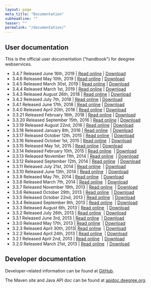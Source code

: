 ```yaml
---
layout: page
meta_title: "Documentation"
subheadline: ""
teaser: ""
permalink: "/documentation/"
---
```


## User documentation

This is the official user documentation ("handbook") for deegree webservices.

  * 3.4.7 Released June 16th, 2019 &#124;&nbsp;[Read online](http://download.deegree.org/documentation/3.4.7/html/) &#124; [Download](http://repo.deegree.org/content/repositories/public/org/deegree/deegree-webservices-handbook/3.4.7/deegree-webservices-handbook-3.4.7.zip)
  * 3.4.6 Released May 10th, 2019 &#124;&nbsp;[Read online](http://download.deegree.org/documentation/3.4.6/html/) &#124; [Download](http://repo.deegree.org/content/repositories/public/org/deegree/deegree-webservices-handbook/3.4.6/deegree-webservices-handbook-3.4.6.zip) 
  * 3.4.5 Released March 30st, 2019 &#124;&nbsp;[Read online](http://download.deegree.org/documentation/3.4.5/html/) &#124; [Download](http://repo.deegree.org/content/repositories/public/org/deegree/deegree-webservices-handbook/3.4.5/deegree-webservices-handbook-3.4.5.zip)
  * 3.4.4 Released March 1st, 2019 &#124;&nbsp;[Read online](http://download.deegree.org/documentation/3.4.4/html/) &#124; [Download](http://repo.deegree.org/content/repositories/public/org/deegree/deegree-webservices-handbook/3.4.4/deegree-webservices-handbook-3.4.4.zip)
  * 3.4.3 Released August 26th, 2018 &#124;&nbsp;[Read online](http://download.deegree.org/documentation/3.4.3/html/) &#124; [Download](http://repo.deegree.org/content/repositories/public/org/deegree/deegree-webservices-handbook/3.4.3/deegree-webservices-handbook-3.4.3.zip)
  * 3.4.2 Released July 7th, 2018 &#124;&nbsp;[Read online](http://download.deegree.org/documentation/3.4.2/html/) &#124; [Download](http://repo.deegree.org/content/repositories/public/org/deegree/deegree-webservices-handbook/3.4.2/deegree-webservices-handbook-3.4.2.zip) <br>
  * 3.4.1 Released June 17th, 2018 &#124;&nbsp;[Read online](http://download.deegree.org/documentation/3.4.1/html/) &#124; [Download](http://repo.deegree.org/content/repositories/public/org/deegree/deegree-webservices-handbook/3.4.1/deegree-webservices-handbook-3.4.1.zip)
  * 3.4.0 Released April 20th, 2018 &#124;&nbsp;[Read online](http://download.deegree.org/documentation/3.4.0/html/) &#124; [Download](http://repo.deegree.org/content/repositories/public/org/deegree/deegree-webservices-handbook/3.4.0/deegree-webservices-handbook-3.4.0.zip)
  * 3.3.21 Released February 16th, 2018 &#124; [Read online](http://download.deegree.org/documentation/3.3.21/html) &#124; [Download](http://repo.deegree.org/content/repositories/public/org/deegree/deegree-webservices-handbook/3.3.21/deegree-webservices-handbook-3.3.21.zip)
  * 3.3.20 Released September 15th, 2016 &#124; [Read online](http://download.deegree.org/documentation/3.3.20/html) &#124; [Download](http://repo.deegree.org/content/repositories/public/org/deegree/deegree-webservices-handbook/3.3.20/deegree-webservices-handbook-3.3.20.zip)
  * 3.3.19 Released August 22nd, 2016 &#124; [Read online](http://download.deegree.org/documentation/3.3.19/html) &#124; [Download](http://repo.deegree.org/content/repositories/public/org/deegree/deegree-webservices-handbook/3.3.19/deegree-webservices-handbook-3.3.19.zip)
  * 3.3.18 Released January 8th, 2016 &#124; [Read online](http://download.deegree.org/documentation/3.3.18/html) &nbsp;&#124; [Download](http://repo.deegree.org/content/repositories/public/org/deegree/deegree-webservices-handbook/3.3.18/deegree-webservices-handbook-3.3.18.zip)
  * 3.3.17 Released October 12th, 2015 &#124;&nbsp;[Read online](http://download.deegree.org/documentation/3.3.17/html) &nbsp;&#124;&nbsp;[Download](http://repo.deegree.org/content/repositories/public/org/deegree/deegree-webservices-handbook/3.3.17/deegree-webservices-handbook-3.3.17.zip)
  * 3.3.16 Released October 1st, 2015 &#124;&nbsp;[Read online](http://download.deegree.org/documentation/3.3.16/html) &nbsp;&#124;&nbsp;[Download](http://repo.deegree.org/content/repositories/public/org/deegree/deegree-webservices-handbook/3.3.16/deegree-webservices-handbook-3.3.16.zip)
  * 3.3.15 Released May 1st, 2015 &#124; [Read online](http://download.deegree.org/documentation/3.3.15/html) &#124; [Download](http://repo.deegree.org/content/repositories/public/org/deegree/deegree-webservices-handbook/3.3.15/deegree-webservices-handbook-3.3.15.zip)
  * 3.3.14 Released February 10th, 2015&nbsp;&#124;&nbsp;[Read online](http://download.deegree.org/documentation/3.3.14/html) &nbsp;&#124;&nbsp;[Download](http://repo.deegree.org/content/repositories/public/org/deegree/deegree-webservices-handbook/3.3.14/deegree-webservices-handbook-3.3.14.zip)
  * 3.3.13 Released November 11th, 2014&nbsp;&#124;&nbsp;[Read online](http://download.deegree.org/documentation/3.3.13/html) &nbsp;&#124;&nbsp;[Download](http://repo.deegree.org/content/repositories/public/org/deegree/deegree-webservices-handbook/3.3.13/deegree-webservices-handbook-3.3.13.zip)
  * 3.3.12 Released September 12th, 2014&nbsp;&#124;&nbsp;[Read online](http://download.deegree.org/documentation/3.3.12/html) &nbsp;&#124;&nbsp;[Download](http://repo.deegree.org/content/repositories/public/org/deegree/deegree-webservices-handbook/3.3.12/deegree-webservices-handbook-3.3.12.zip)
  * 3.3.11 Released July 21st, 2014&nbsp;&#124;&nbsp;[Read online](http://download.deegree.org/documentation/3.3.11/html) &nbsp;&#124;&nbsp;[Download](http://repo.deegree.org/content/repositories/public/org/deegree/deegree-webservices-handbook/3.3.11/deegree-webservices-handbook-3.3.11.zip)
  * 3.3.10 Released June 13th, 2014&nbsp;&#124;&nbsp;[Read online](http://download.deegree.org/documentation/3.3.10/html) &nbsp;&#124;&nbsp;[Download](http://repo.deegree.org/content/repositories/public/org/deegree/deegree-webservices-handbook/3.3.10/deegree-webservices-handbook-3.3.10.zip)
  * 3.3.9 Released May 7th, 2014 &#124;&nbsp;[Read online](http://download.deegree.org/documentation/3.3.9/html) &nbsp;&#124; [Download](http://repo.deegree.org/content/repositories/public/org/deegree/deegree-webservices-handbook/3.3.9/deegree-webservices-handbook-3.3.9.zip)
  * 3.3.8 Released March 7th, 2014&nbsp;&#124;&nbsp;[Read online](http://download.deegree.org/documentation/3.3.8/html) &nbsp;&#124;&nbsp;[Download](http://repo.deegree.org/content/repositories/public/org/deegree/deegree-webservices-handbook/3.3.8/deegree-webservices-handbook-3.3.8.zip)
  * 3.3.7 Released November 19th, 2013&nbsp;&#124;&nbsp;[Read online](http://download.deegree.org/documentation/3.3.7/html) &nbsp;&#124;&nbsp;[Download](http://repo.deegree.org/content/repositories/public/org/deegree/deegree-webservices-handbook/3.3.7/deegree-webservices-handbook-3.3.7.zip)
  * 3.3.6 Released October 29th, 2013&nbsp;&#124;&nbsp;[Read online](http://download.deegree.org/documentation/3.3.6/html) &nbsp;&#124;&nbsp;[Download](http://repo.deegree.org/content/repositories/public/org/deegree/deegree-webservices-handbook/3.3.6/deegree-webservices-handbook-3.3.6.zip)
  * 3.3.5 Released October 22nd, 2013&nbsp;&#124;&nbsp;[Read online](http://download.deegree.org/documentation/3.3.5/html) &nbsp;&#124;&nbsp;[Download](http://repo.deegree.org/content/repositories/public/org/deegree/deegree-webservices-handbook/3.3.5/deegree-webservices-handbook-3.3.5.zip)
  * 3.3.4 Released September 9th, 2013&nbsp;&#124;&nbsp;[Read online](http://download.deegree.org/documentation/3.3.4/html) &nbsp;&#124;&nbsp;[Download](http://repo.deegree.org/content/repositories/public/org/deegree/deegree-webservices-handbook/3.3.4/deegree-webservices-handbook-3.3.4.zip)
  * 3.3.3 Released August 6th, 2013&nbsp;&#124;&nbsp;[Read online](http://download.deegree.org/documentation/3.3.3/html) &nbsp;&#124;&nbsp;[Download](http://repo.deegree.org/content/repositories/public/org/deegree/deegree-webservices-handbook/3.3.3/deegree-webservices-handbook-3.3.3.zip)
  * 3.3.2 Released July 26th, 2013&nbsp;&#124;&nbsp;[Read online](http://download.deegree.org/documentation/3.3.2/html) &nbsp;&#124;&nbsp;[Download](http://repo.deegree.org/content/repositories/public/org/deegree/deegree-webservices-handbook/3.3.2/deegree-webservices-handbook-3.3.2.zip)
  * 3.3.1 Released June 3rd, 2013&nbsp;&#124;&nbsp;[Read online](http://download.deegree.org/documentation/3.3.1/html) &nbsp;&#124;&nbsp;[Download](http://repo.deegree.org/content/repositories/public/org/deegree/deegree-webservices-handbook/3.3.1/deegree-webservices-handbook-3.3.1.zip)
  * 3.3.0 Released May 17th, 2013&nbsp;&#124;&nbsp;[Read online](http://download.deegree.org/documentation/3.3.0/html) &nbsp;&#124;&nbsp;[Download](http://repo.deegree.org/content/repositories/public/org/deegree/deegree-webservices-handbook/3.3.0/deegree-webservices-handbook-3.3.0.zip)
  * 3.2.3 Released April 30th, 2013&#124;&nbsp;[Read online](http://download.deegree.org/documentation/3.2.3/html) &nbsp;&#124;&nbsp;[Download](http://repo.deegree.org/content/repositories/public/org/deegree/deegree-webservices-handbook/3.2.3/deegree-webservices-handbook-3.2.3.zip)
  * 3.2.2 Released April 24th, 2013&nbsp;&#124;&nbsp;[Read online](http://download.deegree.org/documentation/3.3.2/html) &nbsp;&#124;&nbsp;[Download](http://repo.deegree.org/content/repositories/public/org/deegree/deegree-webservices-handbook/3.2.2/deegree-webservices-handbook-3.2.2.zip)
  * 3.2.1 Released April 2nd, 2013&nbsp;&#124;&nbsp;[Read online](http://download.deegree.org/documentation/3.2.1/html) &nbsp;&#124;&nbsp;[Download](http://repo.deegree.org/content/repositories/public/org/deegree/deegree-webservices-handbook/3.2.1/deegree-webservices-handbook-3.2.1.zip)
  * 3.2.0 Released March 21st, 2013&nbsp;&#124;&nbsp;[Read online](http://download.deegree.org/documentation/3.2.0/html) &nbsp;&#124;&nbsp;[Download](http://repo.deegree.org/content/repositories/public/org/deegree/deegree-webservices-handbook/3.2.0/deegree-webservices-handbook-3.2.0.zip)


## Developer documentation

Developer-related information can be found at [GitHub](https://github.com/deegree/deegree3/wiki).

The Maven site and Java API doc can be found at [apidoc.deegree.org](http://apidoc.deegree.org/).